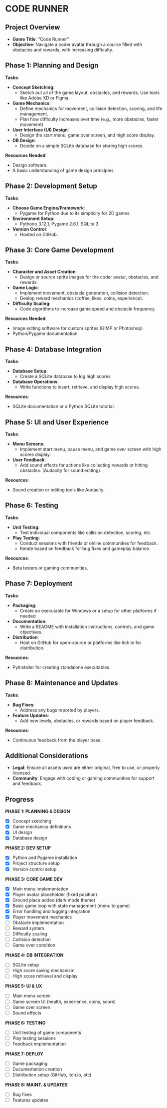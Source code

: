# CODE RUNNER

## Project Overview
- **Game Title**: "Code Runner"
- **Objective**: Navigate a coder avatar through a course filled with obstacles and rewards, with increasing difficulty.


## Phase 1: Planning and Design

**Tasks**:
- **Concept Sketching**: 
    - Sketch out all of the game layout, obstacles, and rewards. Use tools like Adobe XD or Figma.
- **Game Mechanics**: 
    - Define mechanics for movement, collision detection, scoring, and life management.
    - Plan how difficulty increases over time (e.g., more obstacles, faster movement)
- **User Interface (UI) Design**:
    - Design the start menu, game over screen, and high score display.
- **DB Design**: 
    - Decide on a simple SQLite database for storing high scores.

**Resources Needed**:
- Design software.
- A basic understanding of game design principles.

## Phase 2: Development Setup

**Tasks**:
- **Choose Game Engine/Framework**:
    - Pygame for Python due to its simplicity for 2D games.
- **Environment Setup**:
    - Pythono 3.12.1, Pygame 2.6.1, SQLite 3.
- **Version Control**:
    - Hosted on GitHub.

## Phase 3: Core Game Development

**Tasks**:
- **Character and Asset Creation**:
    - Design or source sprite images for the coder avatar, obstacles, and rewards.
- **Game Logic**:
    - Implement movement, obstacle generation, collision detection.
    - Deelop reward mechanics (coffee, likes, coins, experience).
- **Difficulty Scaling**:
    - Code algorithms to increase game speed and obstacle frequency.

**Resources Needed**:
- Image editing software for custom sprites (GIMP or Photoshop)
- Python/Pygame documentation.

## Phase 4: Database Integration

**Tasks**:
- **Database Setup**: 
    - Create a SQLite database to log high scores
- **Database Operations**:
    - Write functions to insert, retrieve, and display high scores.

**Resources**:
- SQLite documentation or a Python SQLite tutorial.

## Phase 5: UI and User Experience

**Tasks**:
- **Menu Screens**:
    - Implement start menu, pause menu, and game over screen with high scores display.
- **User Feedback**:
    - Add sound effects for actions like collecting rewards or hitting obstacles. (Audacity for sound editing).

**Resources**:
- Sound creation or editing tools like Audacity.

## Phase 6: Testing

**Tasks**:
- **Unit Testing**: 
    - Test individual components like collision detection, scoring, etc.
- **Play Testing**:
    - Conduct sessions with friends or online communities for feedback.
    - Iterate based on feedback for bug fixes and gameplay balance.

**Resources**:
- Beta testers or gaming communities.

## Phase 7: Deployment

**Tasks**:
- **Packaging**: 
    - Create an executable for Windows or a setup for other platforms if needed.
- **Documentation**: 
    - Write a README with installation instructions, controls, and game objectives.
- **Distribution**:
    - Host on GitHub for open-source or platforms like itch.io for distribution.

**Resources**:
- PyInstaller for creating standalone executables.

## Phase 8: Maintenance and Updates

**Tasks**: 
- **Bug Fixes**:
    - Address any bugs reported by players.
- **Feature Updates**:
    - Add new levels, obstacles, or rewards based on player feedback.

**Resources**:
- Continuous feedback from the player base.

## Additional Considerations

- **Legal**: Ensure all assets used are either original, free to use, or properly licensed.
- **Community**: Engage with coding or gaming communities for support and feedback.

## Progress

**PHASE 1: PLANNING & DESIGN**
- [x] Concept sketching
- [x] Game mechanics definitions
- [x] UI design
- [x] Database design

**PHASE 2: DEV SETUP**
- [x] Python and Pygame installation 
- [x] Project structure setup
- [x] Version control setup

**PHASE 3: CORE GAME DEV**
- [x] Main menu implementation
- [x] Player avatar placeholder (fixed position)
- [x] Ground place added (dark mode theme)
- [x] Basic game loop with state management (menu to game)
- [x] Error handling and logging integration
- [x] Player movement mechanics
- [ ] Obstacle implementation
- [ ] Reward system
- [ ] Difficulty scaling
- [ ] Collision detection
- [ ] Game over condition

**PHASE 4: DB INTEGRATION**
- [ ] SQLite setup
- [ ] High score saving mechanism
- [ ] High score retrieval and display

**PHASE 5: UI & UX**
- [ ] Main menu screen
- [ ] Game screen UI (health, experience, coins, score)
- [ ] Game over screen
- [ ] Sound effects

**PHASE 6: TESTING**
- [ ] Unit testing of game components
- [ ] Play testing sessions
- [ ] Feedback implementation

**PHASE 7: DEPLOY**
- [ ] Game packaging
- [ ] Ducumentation creation
- [ ] Distribution setup (GitHub, itch.io, etc)

**PHASE 8: MAINT. & UPDATES**
- [ ] Bug fixes
- [ ] Features updates